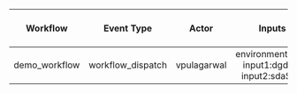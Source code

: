 | Workflow  | Event Type | Actor | Inputs | Last run date and time | Last Run Status |
| ------------- |:-------------:|:-------------:|:-------------:|:-------------:|:-------------:|  
| demo_workflow | workflow_dispatch | vpulagarwal | environment:prod input1:dgdfgh input2:sdaSDS   | 2022-07-08T19:17:59 | [![demo_workflow](https://github.com/vpulagarwal/workflow-status/actions/workflows/sample.yml/badge.svg?branch=main&event=workflow_dispatch)](https://github.com/vpulagarwal/workflow-status/actions/workflows/sample.yml) |
